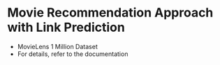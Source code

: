 # Movie Recommendation Approach with Link Prediction

- MovieLens 1 Million Dataset
- For details, refer to the documentation

